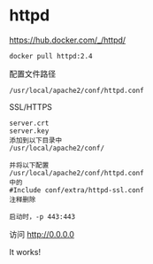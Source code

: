 # httpd

https://hub.docker.com/_/httpd/
```
docker pull httpd:2.4
```

配置文件路径
```
/usr/local/apache2/conf/httpd.conf
```

SSL/HTTPS
```
server.crt
server.key
添加到以下目录中
/usr/local/apache2/conf/

并将以下配置
/usr/local/apache2/conf/httpd.conf
中的
#Include conf/extra/httpd-ssl.conf
注释删除

启动时，-p 443:443
```
    
访问 http://0.0.0.0

It works!
